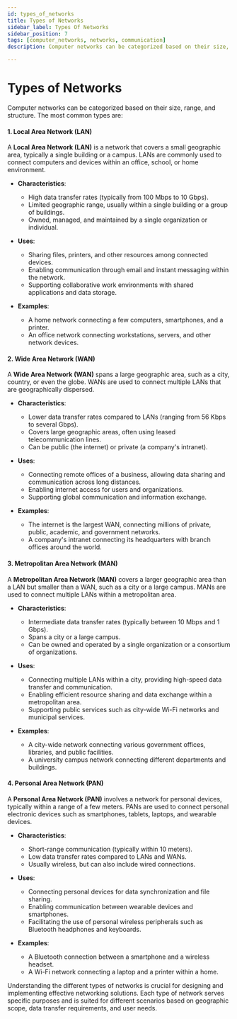 ```yaml
---
id: types_of_networks
title: Types of Networks
sidebar_label: Types Of Networks
sidebar_position: 7
tags: [computer_networks, networks, communication]
description: Computer networks can be categorized based on their size, range, and structure. The most common types are listed in this section.

---
```

# Types of Networks
Computer networks can be categorized based on their size, range, and structure. The most common types are:

#### 1. Local Area Network (LAN)

A **Local Area Network (LAN)** is a network that covers a small geographic area, typically a single building or a campus. LANs are commonly used to connect computers and devices within an office, school, or home environment. 

- **Characteristics**:
  - High data transfer rates (typically from 100 Mbps to 10 Gbps).
  - Limited geographic range, usually within a single building or a group of buildings.
  - Owned, managed, and maintained by a single organization or individual.

- **Uses**:
  - Sharing files, printers, and other resources among connected devices.
  - Enabling communication through email and instant messaging within the network.
  - Supporting collaborative work environments with shared applications and data storage.

- **Examples**:
  - A home network connecting a few computers, smartphones, and a printer.
  - An office network connecting workstations, servers, and other network devices.

#### 2. Wide Area Network (WAN)

A **Wide Area Network (WAN)** spans a large geographic area, such as a city, country, or even the globe. WANs are used to connect multiple LANs that are geographically dispersed.

- **Characteristics**:
  - Lower data transfer rates compared to LANs (ranging from 56 Kbps to several Gbps).
  - Covers large geographic areas, often using leased telecommunication lines.
  - Can be public (the internet) or private (a company's intranet).

- **Uses**:
  - Connecting remote offices of a business, allowing data sharing and communication across long distances.
  - Enabling internet access for users and organizations.
  - Supporting global communication and information exchange.

- **Examples**:
  - The internet is the largest WAN, connecting millions of private, public, academic, and government networks.
  - A company's intranet connecting its headquarters with branch offices around the world.

#### 3. Metropolitan Area Network (MAN)

A **Metropolitan Area Network (MAN)** covers a larger geographic area than a LAN but smaller than a WAN, such as a city or a large campus. MANs are used to connect multiple LANs within a metropolitan area.

- **Characteristics**:
  - Intermediate data transfer rates (typically between 10 Mbps and 1 Gbps).
  - Spans a city or a large campus.
  - Can be owned and operated by a single organization or a consortium of organizations.

- **Uses**:
  - Connecting multiple LANs within a city, providing high-speed data transfer and communication.
  - Enabling efficient resource sharing and data exchange within a metropolitan area.
  - Supporting public services such as city-wide Wi-Fi networks and municipal services.

- **Examples**:
  - A city-wide network connecting various government offices, libraries, and public facilities.
  - A university campus network connecting different departments and buildings.

#### 4. Personal Area Network (PAN)

A **Personal Area Network (PAN)** involves a network for personal devices, typically within a range of a few meters. PANs are used to connect personal electronic devices such as smartphones, tablets, laptops, and wearable devices.

- **Characteristics**:
  - Short-range communication (typically within 10 meters).
  - Low data transfer rates compared to LANs and WANs.
  - Usually wireless, but can also include wired connections.

- **Uses**:
  - Connecting personal devices for data synchronization and file sharing.
  - Enabling communication between wearable devices and smartphones.
  - Facilitating the use of personal wireless peripherals such as Bluetooth headphones and keyboards.

- **Examples**:
  - A Bluetooth connection between a smartphone and a wireless headset.
  - A Wi-Fi network connecting a laptop and a printer within a home.

Understanding the different types of networks is crucial for designing and implementing effective networking solutions. Each type of network serves specific purposes and is suited for different scenarios based on geographic scope, data transfer requirements, and user needs.

